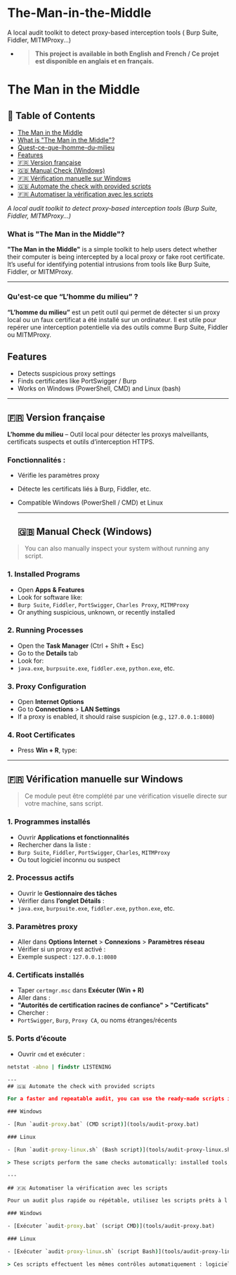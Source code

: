 # The-Man-in-the-Middle
A  local audit toolkit to detect proxy-based interception tools ( Burp Suite, Fiddler, MITMProxy...) 
- > **This project is available in both English and French / Ce projet est disponible en anglais et en français.**
# The Man in the Middle

## 📑 Table of Contents

- [The Man in the Middle](#the-man-in-the-middle)
- [What is "The Man in the Middle"?](#what-is-the-man-in-the-middle)
- [Quest-ce-que-lhomme-du-milieu](#quest-ce-que-lhomme-du-milieu-)
- [Features](#features)
- [🇫🇷 Version française](#version-française)
- [🇬🇧 Manual Check (Windows)](#manual-check-windows)
- [🇫🇷 Vérification manuelle sur Windows](#vérification-manuelle-sur-windows)
- [🇬🇧 Automate the check with provided scripts](#automate-the-check-with-provided-scripts)
- [🇫🇷 Automatiser la vérification avec les scripts](#automatiser-la-vérification-avec-les-scripts)
  

_A local audit toolkit to detect proxy-based interception tools (Burp Suite, Fiddler, MITMProxy...)_

### What is "The Man in the Middle"?

**"The Man in the Middle"** is a simple toolkit to help users detect whether their computer is being intercepted by a local proxy or fake root certificate. It’s useful for identifying potential intrusions from tools like Burp Suite, Fiddler, or MITMProxy.

---

### Qu'est-ce que “L’homme du milieu” ?

**“L’homme du milieu”** est un petit outil qui permet de détecter si un proxy local ou un faux certificat a été installé sur un ordinateur. Il est utile pour repérer une interception potentielle via des outils comme Burp Suite, Fiddler ou MITMProxy.

## Features
- Detects suspicious proxy settings
- Finds certificates like PortSwigger / Burp
- Works on Windows (PowerShell, CMD) and Linux (bash)

---

## 🇫🇷 Version française

**L’homme du milieu** – Outil local pour détecter les proxys malveillants, certificats suspects et outils d’interception HTTPS.

### Fonctionnalités :
- Vérifie les paramètres proxy
- Détecte les certificats liés à Burp, Fiddler, etc.
- Compatible Windows (PowerShell / CMD) et Linux

  ---
  ## 🇬🇧 Manual Check (Windows)

> You can also manually inspect your system without running any script.

### 1. Installed Programs

- Open **Apps & Features**
- Look for software like:
- `Burp Suite`, `Fiddler`, `PortSwigger`, `Charles Proxy`, `MITMProxy`
- Or anything suspicious, unknown, or recently installed

### 2. Running Processes

- Open the **Task Manager** (Ctrl + Shift + Esc)
- Go to the **Details** tab
- Look for:
- `java.exe`, `burpsuite.exe`, `fiddler.exe`, `python.exe`, etc.

### 3. Proxy Configuration

- Open **Internet Options**
- Go to **Connections** > **LAN Settings**
- If a proxy is enabled, it should raise suspicion (e.g., `127.0.0.1:8080`)

### 4. Root Certificates

- Press **Win + R**, type:

 ---

 ## 🇫🇷 Vérification manuelle sur Windows

> Ce module peut être complété par une vérification visuelle directe sur votre machine, sans script.

### 1. Programmes installés

- Ouvrir **Applications et fonctionnalités**
- Rechercher dans la liste :
- `Burp Suite`, `Fiddler`, `PortSwigger`, `Charles`, `MITMProxy`
- Ou tout logiciel inconnu ou suspect

### 2. Processus actifs

- Ouvrir le **Gestionnaire des tâches**
- Vérifier dans **l’onglet Détails** :
- `java.exe`, `burpsuite.exe`, `fiddler.exe`, `python.exe`, etc.

### 3. Paramètres proxy

- Aller dans **Options Internet** > **Connexions** > **Paramètres réseau**
- Vérifier si un proxy est activé :
- Exemple suspect : `127.0.0.1:8080`

### 4. Certificats installés

- Taper `certmgr.msc` dans **Exécuter (Win + R)**
- Aller dans :
- **"Autorités de certification racines de confiance" > "Certificats"**
- Chercher :
- `PortSwigger`, `Burp`, `Proxy CA`, ou noms étranges/récents

### 5. Ports d’écoute

- Ouvrir `cmd` et exécuter :
```cmd
netstat -abno | findstr LISTENING

---
## 🇬🇧 Automate the check with provided scripts

For a faster and repeatable audit, you can use the ready-made scripts included in this repository:

### Windows

- [Run `audit-proxy.bat` (CMD script)](tools/audit-proxy.bat)

### Linux

- [Run `audit-proxy-linux.sh` (Bash script)](tools/audit-proxy-linux.sh)

> These scripts perform the same checks automatically: installed tools, proxy configuration, listening ports, and suspicious certificates.

---

## 🇫🇷 Automatiser la vérification avec les scripts

Pour un audit plus rapide ou répétable, utilisez les scripts prêts à l’emploi fournis dans ce dépôt :

### Windows

- [Exécuter `audit-proxy.bat` (script CMD)](tools/audit-proxy.bat)

### Linux

- [Exécuter `audit-proxy-linux.sh` (script Bash)](tools/audit-proxy-linux.sh)

> Ces scripts effectuent les mêmes contrôles automatiquement : logiciels installés, configuration proxy, ports d’écoute, et certificats suspects.




